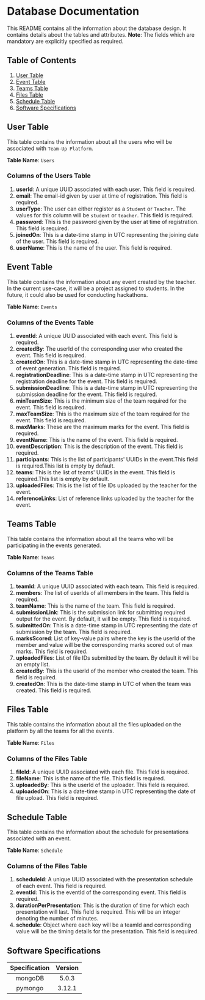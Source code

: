 # Database Documentation

This README contains all the information about the database design.
It contains details about the tables and attributes.
**Note**: The fields which are mandatory are explicitly specified as required. 


## Table of Contents

1. [User Table](#user-table)
2. [Event Table](#event-table)
3. [Teams Table](#teams-table)
4. [Files Table](#files-table)
5. [Schedule Table](#schedule-table)
6. [Software Specifications](#software-specifications)

## User Table

This table contains the information about all the users who will be associated with
`Team-Up Platform`.

**Table Name**: `Users`

### Columns of the Users Table

1. **userId**: A unique UUID associated with each user. This field is required.
2. **email**: The email-id given by user at time of registration. This field is required.
3. **userType**: The user can either register as a `Student` or `Teacher`. The values for this column will be `student` or `teacher`. This field is required.
4. **password**: This is the password given by the user at time of registration. This field is required.
5. **joinedOn**: This is a date-time stamp in UTC representing the joining date of the user. This field is required.
6. **userName**: This is the name of the user. This field is required.

## Event Table

This table contains the information about any event created by the teacher. In the current use-case, it will be a project assigned to students. In the future, it could also be used for conducting hackathons.

**Table Name**: `Events`

### Columns of the Events Table

1. **eventId**: A unique UUID associated with each event. This field is required.
2. **createdBy**: The userId of the corresponding user who created the event. This field is required.
3. **createdOn**: This is a date-time stamp in UTC representing the date-time of event generation. This field is required.
4. **registrationDeadline**: This is a date-time stamp in UTC representing the registration deadline for the event. This field is required.
5. **submissionDeadline**: This is a date-time stamp in UTC representing the submission deadline for the event. This field is required.
6. **minTeamSize**: This is the minimum size of the team required for the event. This field is required.
7. **maxTeamSize**: This is the maximum size of the team required for the event. This field is required.
8. **maxMarks**: These are the maximum marks for the event. This field is required.
9. **eventName**: This is the name of the event. This field is required.
10. **eventDescription**: This is the description of the event. This field is required.
11. **participants**: This is the list of participants' UUIDs in the event.This field is required.This list is empty by default.
12. **teams**: This is the list of teams' UUIDs in the event. This field is required.This list is empty by default.
13. **uploadedFiles**: This is the list of file IDs uploaded by the teacher for the event.
14. **referenceLinks**: List of reference links uploaded by the teacher for the event.

## Teams Table

This table contains the information about all the teams who will be participating in the events generated.

**Table Name**: `Teams`

### Columns of the Teams Table

1. **teamId**: A unique UUID associated with each team. This field is required.
2. **members**: The list of userIds of all members in the team. This field is required.
3. **teamName**: This is the name of the team. This field is required.
4. **submissionLink**: This is the submission link for submitting required output for the event. By default, it will be empty. This field is required.
5. **submittedOn**: This is a date-time stamp in UTC representing the date of submission by the team. This field is required.
6. **marksScored**: List of key-value pairs where the key is the userId of the member and value will be the corresponding marks scored out of max marks. This field is required.
7. **uploadedFiles**: List of file IDs submitted by the team. By default it will be an empty list.
8. **createdBy**: This is the userId of the member who created the team. This field is required.
9. **createdOn**: This is the date-time stamp in UTC of when the team was created. This field is required.

## Files Table

This table contains the information about all the files uploaded on the platform by all the teams for all the events.

**Table Name**: `Files`

### Columns of the Files Table

1. **fileId**: A unique UUID associated with each file. This field is required.
2. **fileName**: This is the name of the file. This field is required.
3. **uploadedBy**: This is the userId of the uploader. This field is required.
4. **uploadedOn**: This is a date-time stamp in UTC representing the date of file upload. This field is required.

## Schedule Table

This table contains the information about the schedule for presentations associated with
an event.

**Table Name**: `Schedule`

### Columns of the Files Table

1. **scheduleId**: A unique UUID associated with the presentation schedule of each event. This field is required.
2. **eventId**: This is the eventId of the corresponding event. This field is required.
3. **durationPerPresentation**: This is the duration of time for which each presentation will last. This field is required. This will be an integer denoting the number of minutes.
4. **schedule**: Object where each key will be a teamId and corresponding value will be the timing details for the presentation. This field is required. 

## Software Specifications

| Specification | Version       | 
|:-------------:|:-------------:|
| mongoDB | 5.0.3 |
| pymongo     | 3.12.1 | 

     

